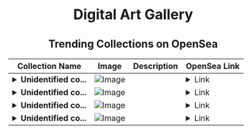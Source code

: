 <div align="center">

# Digital Art Gallery

## Trending Collections on OpenSea

| Collection Name                       | Image                                                                                     | Description                       | OpenSea Link                                                                                          |
|---------------------------------------|-------------------------------------------------------------------------------------------|-----------------------------------|--------------------------------------------------------------------------------------------------------|
| **<details><summary>Unidentified co...</summary>Unidentified contract cfc40cff-f1ae-4d4b-ae9a-f56c88ee8620</details>** | ![Image](https://i.seadn.io/s/raw/files/7bcffd5e974c148aaba93cda878384a5.png?w=500&auto=format?w=200&auto=format) |  | <details><summary>Link</summary>[Unidentified contract cfc40cff-f1ae-4d4b-ae9a-f56c88ee8620](https://opensea.io/collection/unidentified-contract-cfc40cff-f1ae-4d4b-ae9a-f56c)</details> |
| **<details><summary>Unidentified co...</summary>Unidentified contract fcb67208-0d04-4789-be89-ec978e5454ef</details>** | ![Image](https://i.seadn.io/s/raw/files/7bcffd5e974c148aaba93cda878384a5.png?w=500&auto=format?w=200&auto=format) |  | <details><summary>Link</summary>[Unidentified contract fcb67208-0d04-4789-be89-ec978e5454ef](https://opensea.io/collection/unidentified-contract-fcb67208-0d04-4789-be89-ec97)</details> |
| **<details><summary>Unidentified co...</summary>Unidentified contract 8d4818b6-5dea-4b12-8576-564d66b6d060</details>** | ![Image](https://i.seadn.io/s/raw/files/7bcffd5e974c148aaba93cda878384a5.png?w=500&auto=format?w=200&auto=format) |  | <details><summary>Link</summary>[Unidentified contract 8d4818b6-5dea-4b12-8576-564d66b6d060](https://opensea.io/collection/unidentified-contract-8d4818b6-5dea-4b12-8576-564d)</details> |
| **<details><summary>Unidentified co...</summary>Unidentified contract 263fa630-a819-4f3b-9c02-ccd837e0502b</details>** | ![Image](https://i.seadn.io/s/raw/files/7bcffd5e974c148aaba93cda878384a5.png?w=500&auto=format?w=200&auto=format) |  | <details><summary>Link</summary>[Unidentified contract 263fa630-a819-4f3b-9c02-ccd837e0502b](https://opensea.io/collection/unidentified-contract-263fa630-a819-4f3b-9c02-ccd8)</details> |

</div>